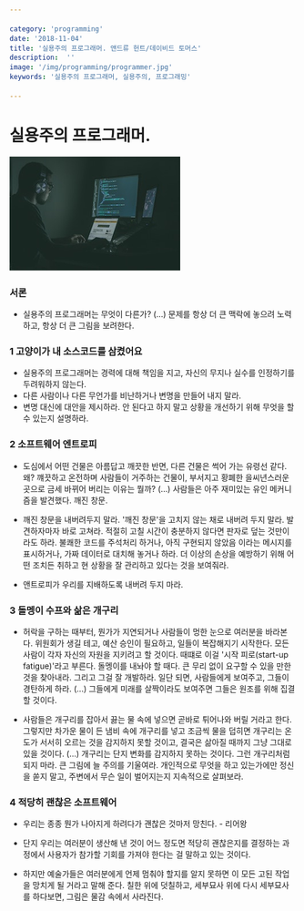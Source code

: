 ```yaml
---

category: 'programming'
date: '2018-11-04'
title: '실용주의 프로그래머. 앤드류 헌트/데이비드 토머스'
description:  ''
image: '/img/programming/programmer.jpg'
keywords: '실용주의 프로그래머, 실용주의, 프로그래밍'

---
```


# 실용주의 프로그래머.

![programmer](/img/programming/programmer.jpg "programmer")


### 서론

* 실용주의 프로그래머는 무엇이 다른가? (...) 문제를 항상 더 큰 맥락에 놓으려 노력하고, 항상 더 큰 그림을 보려한다.

### 1 고양이가 내 소스코드를 삼켰어요

* 실용주의 프로그래머는 경력에 대해 책임을 지고, 자신의 무지나 실수를 인정하기를 두려워하지 않는다.
* 다른 사람이나 다른 무언가를 비난하거나 변명을 만들어 내지 말라.
* 변명 대신에 대안을 제시하라. 안 된다고 하지 말고 상황을 개선하기 위해 무엇을 할 수 있는지 설명하라.

### 2 소프트웨어 엔트로피

* 도심에서 어떤 건물은 아름답고 깨끗한 반면, 다른 건물은 썩어 가는 유령선 같다. 왜? 꺠끗하고 온전하며 사람들이 거주하는 건물이, 부서지고 황폐한 을씨년스러운 곳으로 금세 바뀌어 버리는 이유는 뭘까? (...) 사람들은 아주 재미있는 유인 메커니즘을 발견했다. 깨진 창문.

* 깨진 창문을 내버려두지 말라. '깨진 창문'을 고치지 않는 채로 내버려 두지 말라. 발견하자마자 바로 고쳐라. 적절히 고칠 시간이 충분하지 않다면 판자로 덮는 것만이라도 하라. 불쾌한 코드를 주석처리 하거나, 아직 구현되지 않았음 이라는 메시지를 표시하거나, 가짜 데이터로 대치해 놓거나 하라. 더 이상의 손상을 예방하기 위해 어떤 조치든 취하고 현 상황을 잘 관리하고 있다는 것을 보여줘라.

* 앤트로피가 우리를 지배하도록 내버려 두지 마라.

### 3 돌멩이 수프와 삶은 개구리

* 허락을 구하는 때부터, 뭔가가 지연되거나 사람들이 멍한 눈으로 여러분을 바라본다. 위원회가 생길 테고, 예산 승인이 필요하고, 일들이 복잡해지기 시작한다. 모든 사람이 각자 자신의 자원을 지키려고 할 것이다. 때떄로 이걸 '시작 피로(start-up fatigue)'라고 부른다. 돌멩이를 내놔야 할 때다. 큰 무리 없이 요구할 수 있을 만한 것을 찾아내라. 그리고 그걸 잘 개발하라. 일단 되면, 사람들에게 보여주고, 그들이 경탄하게 하라. (...) 그들에게 미래를 살짝이라도 보여주면 그들은 원조를 위해 집결할 것이다.

* 사람들은 개구리를 잡아서 끓는 물 속에 넣으면 곧바로 튀어나와 버릴 거라고 한다. 그렇지만 차가운 물이 든 냄비 속에 개구리를 넣고 조금씩 물을 덥히면 개구리는 온도가 서서히 오르는 것을 감지하지 못할 것이고, 결국은 삶아질 때까지 그냥 그대로 있을 것이다. (...) 개구리는 단지 변화를 감지하지 못하는 것이다. 그런 개구리처럼 되지 마라. 큰 그림에 늘 주의를 기울여라. 개인적으로 무엇을 하고 있는가에만 정신을 쏟지 말고, 주변에서 무슨 일이 벌어지는지 지속적으로 살펴보라.


### 4 적당히 괜찮은 소프트웨어

* 우리는 종종 뭔가 나아지게 하려다가 괜찮은 것마저 망친다. - 리어왕

* 단지 우리는 여러분이 생산해 낸 것이 어느 정도면 적당히 괜찮은지를 결정하는 과정에서 사용자가 참가할 기회를 가져야 한다는 걸 말하고 있는 것이다.

* 하지만 예술가들은 여러분에게 언제 멈춰야 할지를 알지 못하면 이 모든 고된 작업을 망치게 될 거라고 말해 준다. 칠한 위에 덧칠하고, 세부묘사 위에 다시 세부묘사를 하다보면, 그림은 물감 속에서 사라진다.







